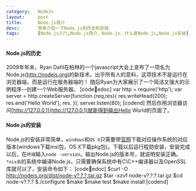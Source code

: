 ```yaml
---
category:   NodeJs
layout:     post
title:      Node.js简介
desc:       简单介绍一下Node.js的历史和安装
tags:       [Node.js入门,Node.js简介，Node.js，什么是Node.js,Node.js安装]
---
```

#### Node.js的历史
2009年年末，Ryan Dahl在柏林的一个javascript大会上宣布了一项名为Node.js[(http://nodejs.org)](http://nodejs.org)的新技术。出乎所有人的意料，这项技术不是运行在浏览器端，而是运行在服务器端的！
  随后Ryan为大家展示了一个简洁又强大的示例程序--创建一个Web服务器。
[code:shell:edoc]
var http = require('http');
var server = http.createServer(function (req,res){
	res.writeHead(200);
	res.end('Hello World');
	res.
});
server.listen(80);
[codend]
然后你用浏览器访问[http://127.0.0.1](http://127.0.0.1)就能得到输出Hello World的页面了。

#### Node.js的安装
Node.js的安装非常简单，`windows`和`OS X`只需要带[官网](http://nodejs.org)下载对应操作系统的对应版本\(windows下载msi包，OS X下载pkg包\)。下载以后运行程勋安装，安装完成以后，在`终端`输入`node -version`。输出Node.js的版本号，就说明安装正确。
`*nix系`的系统中编译Node.js，只需要确保系统中有C\C++编译器以及OpenSSL库就可以了，安装命令如下：
[code:shell:edoc]
$curl -O http://nodejs.org/dist/node-v?.?.?.tar.gz
$tar -xzvf node-v?.?.?.tar.gz
$cd node-v?.?.?
$./configure
$make
$make test
$make install
[codend]